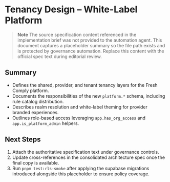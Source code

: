 # Tenancy Design – White-Label Platform

> **Note**
> The source specification content referenced in the implementation brief was not provided to the automation agent. This document captures a placeholder summary so the file path exists and is protected by governance automation. Replace this content with the official spec text during editorial review.

## Summary

- Defines the shared, provider, and tenant tenancy layers for the Fresh Comply platform.
- Documents the responsibilities of the new `platform.*` schema, including rule catalog distribution.
- Describes realm resolution and white-label theming for provider branded experiences.
- Outlines role-based access leveraging `app.has_org_access` and `app.is_platform_admin` helpers.

## Next Steps

1. Attach the authoritative specification text under governance controls.
2. Update cross-references in the consolidated architecture spec once the final copy is available.
3. Run `pnpm test:rls-smoke` after applying the supabase migrations introduced alongside this placeholder to ensure policy coverage.
